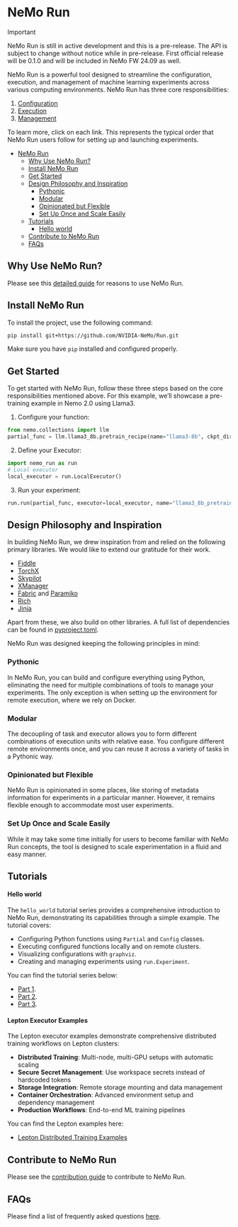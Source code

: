 # NeMo Run

> [!IMPORTANT]
> NeMo Run is still in active development and this is a pre-release. The API is subject to change without notice while in pre-release. First official release will be 0.1.0 and will be included in NeMo FW 24.09 as well.

NeMo Run is a powerful tool designed to streamline the configuration, execution, and management of machine learning experiments across various computing environments. NeMo Run has three core responsibilities:

1. [Configuration](./docs/source/guides/configuration.md)
2. [Execution](./docs/source/guides/execution.md)
3. [Management](./docs/source/guides/management.md)

To learn more, click on each link. This represents the typical order that NeMo Run users follow for setting up and launching experiments.

- [NeMo Run](#nemo-run)
  - [Why Use NeMo Run?](#why-use-nemo-run)
  - [Install NeMo Run](#install-nemo-run)
  - [Get Started](#get-started)
  - [Design Philosophy and Inspiration](#design-philosophy-and-inspiration)
    - [Pythonic](#pythonic)
    - [Modular](#modular)
    - [Opinionated but Flexible](#opinionated-but-flexible)
    - [Set Up Once and Scale Easily](#set-up-once-and-scale-easily)
  - [Tutorials](#tutorials)
      - [Hello world](#hello-world)
  - [Contribute to NeMo Run](#contribute-to-nemo-run)
  - [FAQs](#faqs)


## Why Use NeMo Run?
Please see this [detailed guide](./docs/source/guides/why-use-nemo-run.md) for reasons to use NeMo Run.

## Install NeMo Run
To install the project, use the following command:

```bash
pip install git+https://github.com/NVIDIA-NeMo/Run.git
```

Make sure you have `pip` installed and configured properly.

## Get Started
To get started with NeMo Run, follow these three steps based on the core responsibilities mentioned above. For this example, we’ll showcase a pre-training example in Nemo 2.0 using Llama3.

1. Configure your function:
```python
from nemo.collections import llm
partial_func = llm.llama3_8b.pretrain_recipe(name="llama3-8b", ckpt_dir="/path/to/store/checkpoints", num_nodes=1, num_gpus_per_node=8)
```

2. Define your Executor:
```python
import nemo_run as run
# Local executor
local_executor = run.LocalExecutor()
```

3. Run your experiment:
```python
run.run(partial_func, executor=local_executor, name="llama3_8b_pretraining")
```

## Design Philosophy and Inspiration
In building NeMo Run, we drew inspiration from and relied on the following primary libraries. We would like to extend our gratitude for their work.

- [Fiddle](https://github.com/google/fiddle)
- [TorchX](https://github.com/pytorch/torchx/)
- [Skypilot](https://github.com/skypilot-org/skypilot/)
- [XManager](https://github.com/google-deepmind/xmanager/tree/main)
- [Fabric](https://github.com/fabric/fabric) and [Paramiko](https://github.com/paramiko/paramiko)
- [Rich](https://github.com/Textualize/rich)
- [Jinja](https://github.com/pallets/jinja/)

Apart from these, we also build on other libraries. A full list of dependencies can be found in [pyproject.toml](pyproject.toml).

NeMo Run was designed keeping the following principles in mind:

### Pythonic
In NeMo Run, you can build and configure everything using Python, eliminating the need for multiple combinations of tools to manage your experiments. The only exception is when setting up the environment for remote execution, where we rely on Docker.

### Modular
The decoupling of task and executor allows you to form different combinations of execution units with relative ease. You configure different remote environments once, and you can reuse it across a variety of tasks in a Pythonic way.

### Opinionated but Flexible
NeMo Run is opinionated in some places, like storing of metadata information for experiments in a particular manner. However, it remains flexible enough to accommodate most user experiments.

### Set Up Once and Scale Easily
While it may take some time initially for users to become familiar with NeMo Run concepts, the tool is designed to scale experimentation in a fluid and easy manner.

## Tutorials

#### Hello world

The `hello_world` tutorial series provides a comprehensive introduction to NeMo Run, demonstrating its capabilities through a simple example. The tutorial covers:

- Configuring Python functions using `Partial` and `Config` classes.
- Executing configured functions locally and on remote clusters.
- Visualizing configurations with `graphviz`.
- Creating and managing experiments using `run.Experiment`.

You can find the tutorial series below:
- [Part 1](examples/hello-world/hello_world.ipynb).
- [Part 2](examples/hello-world/hello_experiments.ipynb).
- [Part 3](examples/hello-world/hello_scripts.py).

#### Lepton Executor Examples

The Lepton executor examples demonstrate comprehensive distributed training workflows on Lepton clusters:

- **Distributed Training**: Multi-node, multi-GPU setups with automatic scaling
- **Secure Secret Management**: Use workspace secrets instead of hardcoded tokens  
- **Storage Integration**: Remote storage mounting and data management
- **Container Orchestration**: Advanced environment setup and dependency management
- **Production Workflows**: End-to-end ML training pipelines

You can find the Lepton examples here:
- [Lepton Distributed Training Examples](examples/lepton/)

## Contribute to NeMo Run
Please see the [contribution guide](./CONTRIBUTING.md) to contribute to NeMo Run.

## FAQs
Please find a list of frequently asked questions [here](./docs/source/faqs.md).

